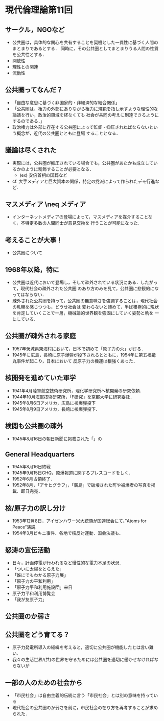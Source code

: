 # 現代倫理論第11回

## サークル，NGOなど
- 公共圏は，具体的な関心を共有することを契機とした一貫性に基づく人間のまとまりであるとする．
同時に，その公共圏としてまとまりうる人間の性質を公共性とする．
- 開放性
- 理性との関連
- 流動性

## 公共圏ってなんだ？
- 「自由な意思に基づく非国家的・非経済的な結合関係」
- 「公共圏は，権力の外部にありながら権力に規範を指し示すような理性的な論議を行い，政治的領域を経なくても
社会が共同の考えに到達できるようにするのである．」
- 政治権力は外部に存在する公共圏によって監督・抑圧されねばならないという概念が，近代の公共圏とともに登場
することとなる．

## 議論は尽くされた
- 実際には，公共圏が抑圧されている場合でも，公共圏があたかも成立しているかのように粉飾することが必要となる．
  - (ex) 安倍首相の国葬など
- cf. 大手メディアと巨大資本の関係，特定の党派によって作られたデモ行進など．

## マスメディア \neq メディア
- インターネットメディアの登場によって，マスメディアを媒介することなく，不特定多数の人間同士が意見交換を
行うことが可能になった.

## 考えることが大事！
- 公共圏について

## 1968年以降，特に
- 公共圏は近代において登場し，そして疎外されている状況にある．したがって，現代社会の疎外された公共圏
のあり方のみを見て，公共圏に悲観的になってはならない．
- 疎外された公共圏を持って，公共圏の無意味さを強調することは，現代社会の軋轢を感じつつも，どうせ社会は
変わらないと諦めて，半ば積極的に現状を肯定していくことで一層，機械論的世界観を強固にしていく姿勢と軌を
一にしている．

## 公共圏が疎外される家庭
- 1957年茨城県東海村において，日本で初めて「原子力の火」が灯る．
- 1945年に広島，長崎に原子爆弾が投下されるとともに，1954年に第五福竜丸事件が起こり，日本において
反原子力の機運は根強くあった．

## 核開発を進めていた軍学
- 1941年4月陸軍航空技術研究所，理化学研究所へ核開発の研究依頼．
- 1944年10月海軍技術研究所，「F研究」を京都大学に研究委託．
- 1945年8月6日アメリカ，広島に核爆弾投下
- 1945年8月9日アメリカ，長崎に核爆弾投下．

## 検閲も公共圏の疎外
- 1945年8月16日の朝日新聞に掲載された「」の

## General Headquarters
- 1945年8月16日終戦
- 1945年9月15日GHQ，原爆報道に関するプレスコードをしく．
- 1952年6月占領終了．
- 1952年8月，「アサヒグラフ」，「廣島」で破壊された町や被爆者の写真を掲載．即日完売．

## 核/原子力の訳し分け
- 1953年12月8日，アイゼンハワー米大統領が国連総会にて，”Atoms for Peace”演説
- 1954年3月ビキニ事件．各地で核反対運動．国会決議も．

## 怒涛の宣伝活動
- 日々，計画停電が行われるなど慢性的な電力不足の状況．
- 「ついに太陽をとらえた」
- 「誰にでもわかる原子力展」
- 「原子力の平和利用」
- 「原子力平和利用施設団」来日
- 原子力平和利用博覧会
- 「我が友原子力」

## 公共圏のか弱さ

## 公共圏をどう育てる？
- 原子力発電所導入の経緯を考えると，適切に公共圏が機能したとは言い難い．
- 我々の生活世界/(共)の世界を守るためには公共圏を適切に働かせなければならないが

## 一部の人のための社会から
- 「市民社会」は自由主義的伝統に言う「市民社会」とは別の意味を持っている
- 現代社会の公共圏のか弱さを前に，市民社会の在り方を再考することが求められた．
